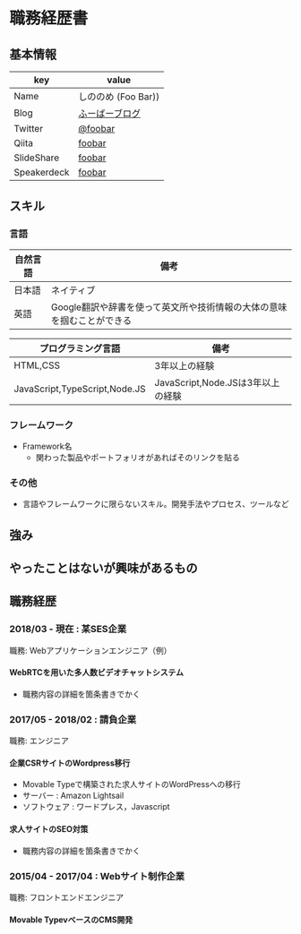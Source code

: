 # 職務経歴書

## 基本情報

|key|value|
|---|-----|
|Name|しののめ (Foo Bar))|
|Blog|[ふーばーブログ](http://foobar.blog.com)|
|Twitter|[@foobar](https://twitter.com/foobar)|
|Qiita|[foobar](http://qiita.com/foobar)|
|SlideShare|[foobar](http://www.slideshare.net/foobar)|
|Speakerdeck|[foobar](https://speakerdeck.com/foobar)|

## スキル

### 言語

|自然言語|備考|
|---|-----|
|日本語|ネイティブ|
|英語|Google翻訳や辞書を使って英文所や技術情報の大体の意味を掴むことができる|

|プログラミング言語|備考|
|---|-----|
|HTML,CSS|3年以上の経験|
|JavaScript,TypeScript,Node.JS|JavaScript,Node.JSは3年以上の経験|



### フレームワーク

- Framework名
  - 関わった製品やポートフォリオがあればそのリンクを貼る

### その他

- 言語やフレームワークに限らないスキル。開発手法やプロセス、ツールなど

## 強み

## やったことはないが興味があるもの

## 職務経歴

### 2018/03 - 現在 : 某SES企業

職務: Webアプリケーションエンジニア（例）

#### WebRTCを用いた多人数ビデオチャットシステム

- 職務内容の詳細を箇条書きでかく

### 2017/05 - 2018/02 : 請負企業

職務: エンジニア

#### 企業CSRサイトのWordpress移行

- Movable Typeで構築された求人サイトのWordPressへの移行
- サーバー : Amazon Lightsail
- ソフトウェア : ワードプレス，Javascript 

#### 求人サイトのSEO対策

- 職務内容の詳細を箇条書きでかく

### 2015/04 - 2017/04 : Webサイト制作企業

職務: フロントエンドエンジニア

#### Movable TypevベースのCMS開発
